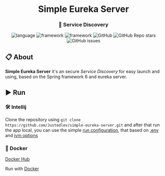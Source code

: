 <div id="header" align="center">
    <h1>Simple Eureka Server</h1>
    <h3>🚚 Service Discovery</h3>
    <div id="badges">
        <img alt="language" src="https://img.shields.io/badge/Java%2017-e6892e">
        <img alt="framework" src="https://img.shields.io/badge/Spring%20Framework%206-6cb52d">
        <img alt="framework" src="https://img.shields.io/badge/Spring%20Boot%203-6cb52d">
        <img alt="GitHub" src="https://img.shields.io/github/license/Justedlev/bridgewayhub">
        <img alt="GitHub Repo stars" src="https://img.shields.io/github/stars/Justedlev/bridgewayhub">
        <img alt="GitHub issues" src="https://img.shields.io/github/issues/Justedlev/bridgewayhub">
    </div>
</div>

## 📋 About

__Simple Eureka Server__ it's an secure *Service Discovery* for easy launch and using, based on the Spring framework 6 and
eureka server.

## ▶️ Run

### 🛠️ Intellij

Clone the repository using `git clone https://github.com/Justedlev/simple-eureka-server.git` and after that run the app local,
you can use the simple [run configuration](.run%2FDefault.run.xml), that based on [.env](.env)
and [jvm options](.vmoptions)

### 🚢 Docker

[Docker Hub](https://hub.docker.com/repository/docker/justedlev/simple-eureka-server/general)

Run with [Docker](README.Docker.md)
